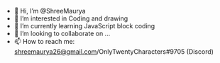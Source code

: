 - 👋 Hi, I’m @ShreeMaurya
- 👀 I’m interested in Coding and drawing
- 🌱 I’m currently learning JavaScript block coding
- 💞️ I’m looking to collaborate on ...
- 📫 How to reach me: shreemaurya26@gmail.com/OnlyTwentyCharacters#9705 (Discord)

<!---
ShreeMaurya/ShreeMaurya is a ✨ special ✨ repository because its `README.md` (this file) appears on your GitHub profile.
You can click the Preview link to take a look at your changes.
--->
